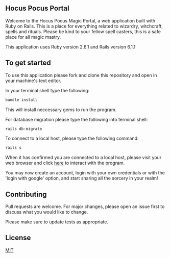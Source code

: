 ## Hocus Pocus Portal

Welcome to the Hocus Pocus Magic Portal, a web application built with Ruby on Rails. This is a place for everything related to wizardry, witchcraft, spells and rituals. 
Please be kind to your fellow spell casters, this is a safe place for all magic mastry.

This application uses Ruby version 2.6.1 and Rails version 6.1.1

## To get started

To use this application please fork and clone this repository and open in your machine's text editor.

In your terminal shell type the following:

```bash
bundle install
```
This will install neccessary gems to run the program.

For database migration please type the following into terminal shell:

```bash
rails db:migrate
```

To connect to a local host, please type the following command:

```bash
rails s
```

When it has confirmed you are connected to a local host, please visit your web browser and click [here](http://localhost:3000/) to interact with the program. 

You may now create an account, login with your own credentials or with the 'login with google' option, and start sharing all the sorcery in your realm!

## Contributing
Pull requests are welcome. For major changes, please open an issue first to discuss what you would like to change.

Please make sure to update tests as appropriate.

## License
[MIT](https://choosealicense.com/licenses/mit/)